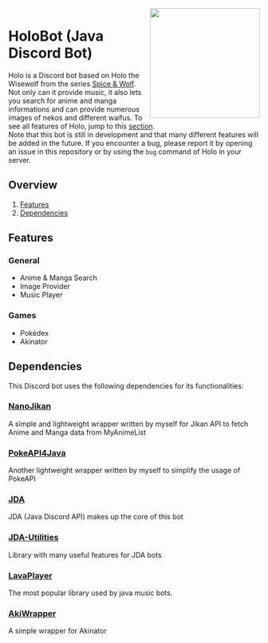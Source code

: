 <img align="right" src="https://github.com/xHarlock/HoloBot/blob/master/src/main/resources/logo.png" height="220" width="220">

# HoloBot (Java Discord Bot)

Holo is a Discord bot based on Holo the Wisewolf from the series [Spice & Wolf](https://en.wikipedia.org/wiki/Spice_and_Wolf). Not only can it provide music, it also lets you search for anime and manga informations and can provide numerous images of nekos and different waifus. To see all features of Holo, jump to this [section](#features).
<br>Note that this bot is still in development and that many different features will be added in the future. If you encounter a bug, please report it by opening an issue in this repository or by using the `bug` command of Holo in your server.

## Overview

1. [Features](#features)
2. [Dependencies](#dependencies)

## Features

### General
* Anime & Manga Search
* Image Provider
* Music Player

### Games
* Pokédex
* Akinator

## Dependencies

This Discord bot uses the following dependencies for its functionalities:

### [NanoJikan](https://github.com/xHarlock/NanoJikan)

A simple and lightweight wrapper written by myself for Jikan API to fetch Anime and Manga data from MyAnimeList

### [PokeAPI4Java](https://github.com/xHarlock/PokeAPI4Java)

Another lightweight wrapper written by myself to simplify the usage of PokeAPI

### [JDA](https://github.com/DV8FromTheWorld/JDA)

JDA (Java Discord API) makes up the core of this bot 

### [JDA-Utilities](https://github.com/JDA-Applications/JDA-Utilities)

Library with many useful features for JDA bots

### [LavaPlayer](https://github.com/sedmelluq/lavaplayer)

The most popular library used by java music bots.

### [AkiWrapper](https://github.com/markozajc/Akiwrapper)

A simple wrapper for Akinator
